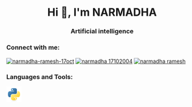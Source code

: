 <h1 align="center">Hi 👋, I'm NARMADHA</h1>
<h3 align="center">Artificial intelligence</h3>

<h3 align="left">Connect with me:</h3>
<p align="left">
<a href="https://linkedin.com/in/narmadha-ramesh-17oct" target="blank"><img align="center" src="https://raw.githubusercontent.com/rahuldkjain/github-profile-readme-generator/master/src/images/icons/Social/linked-in-alt.svg" alt="narmadha-ramesh-17oct" height="30" width="40" /></a>
<a href="https://instagram.com/narmadha 17102004" target="blank"><img align="center" src="https://raw.githubusercontent.com/rahuldkjain/github-profile-readme-generator/master/src/images/icons/Social/instagram.svg" alt="narmadha 17102004" height="30" width="40" /></a>
<a href="https://www.youtube.com/c/narmadha ramesh" target="blank"><img align="center" src="https://raw.githubusercontent.com/rahuldkjain/github-profile-readme-generator/master/src/images/icons/Social/youtube.svg" alt="narmadha ramesh" height="30" width="40" /></a>
</p>

<h3 align="left">Languages and Tools:</h3>
<p align="left"> <a href="https://www.python.org" target="_blank" rel="noreferrer"> <img src="https://raw.githubusercontent.com/devicons/devicon/master/icons/python/python-original.svg" alt="python" width="40" height="40"/> </a> </p>
